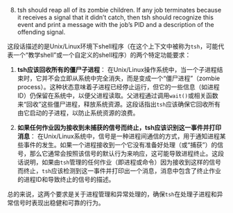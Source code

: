 8. tsh should reap all of its zombie children. 
   If any job terminates because it receives a signal that it didn’t catch, then tsh should recognize this event and print a message with the job’s PID and a description of the offending signal.

这段话描述的是Unix/Linux环境下shell程序（在这个上下文中被称为`tsh`，可能代表一个“教学shell”或一个自定义的shell程序）的两个特定功能要求：

1. **tsh应该回收所有的僵尸子进程**：
   在Unix/Linux操作系统中，当一个子进程结束时，它并不会立即从系统中完全消失，而是变成一个“僵尸进程”（zombie process）。这种状态意味着子进程已经停止运行，但它的一些信息（如进程ID）仍保留在系统中，以便父进程读取。父进程通过调用`wait()`或相关函数来“回收”这些僵尸进程，释放系统资源。这段话指出`tsh`应该确保它回收所有由它启动的子进程，以防止系统资源的浪费。

2. **如果任何作业因为接收到未捕获的信号而终止，tsh应该识别这一事件并打印消息**：
   在Unix/Linux系统中，信号是一种进程间通信的方式，用于通知进程某些事件的发生。如果一个进程接收到一个它没有准备好处理（或“捕获”）的信号，那么它通常会按照该信号的默认行为来响应，这可能导致进程终止。这段话说明，如果由`tsh`管理的任何作业（即进程或命令）因为接收到这样的信号而终止，`tsh`应该检测到这一事件并打印出一个消息，消息中包含了终止作业的进程ID和导致终止的信号的描述。

总的来说，这两个要求是关于进程管理和异常处理的，确保`tsh`在处理子进程和异常信号时表现出稳健和可靠的行为。

